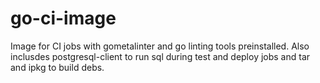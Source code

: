 # go-ci-image #

Image for CI jobs with gometalinter and go linting tools preinstalled.
Also inclusdes postgresql-client to run sql during test and deploy jobs and tar and ipkg to build debs.

